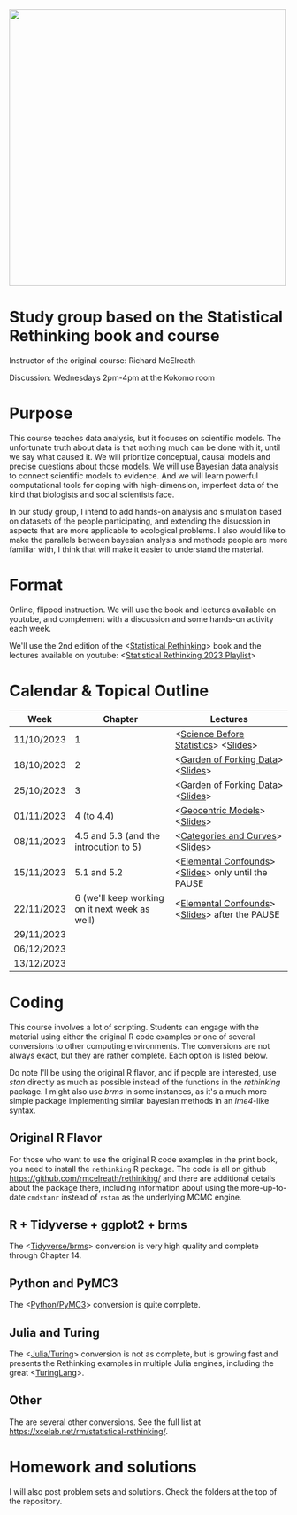 <img src="title.gif" width="500"/>

# Study group based on the Statistical Rethinking book and course

Instructor of the original course: Richard McElreath

Discussion: Wednesdays 2pm-4pm at the Kokomo room

# Purpose

This course teaches data analysis, but it focuses on scientific models. The unfortunate truth about data is that nothing much can be done with it, until we say what caused it. We will prioritize conceptual, causal models and precise questions about those models. We will use Bayesian data analysis to connect scientific models to evidence. And we will learn powerful computational tools for coping with high-dimension, imperfect data of the kind that biologists and social scientists face.

In our study group, I intend to add hands-on analysis and simulation based on datasets of the people participating, and extending the disucssion in aspects that are more applicable to ecological problems. I also would like to make the parallels between bayesian analysis and methods people are more familiar with, I think that will make it easier to understand the material.

# Format

Online, flipped instruction. We will use the book and lectures available on youtube, and complement with a discussion and some hands-on activity each week.

We'll use the 2nd edition of the \<[Statistical Rethinking](https://xcelab.net/rm/statistical-rethinking/)\> book and the lectures available on youtube: \<[Statistical Rethinking 2023 Playlist](https://www.youtube.com/watch?v=FdnMWdICdRs&list=PLDcUM9US4XdPz-KxHM4XHt7uUVGWWVSus)\>

# Calendar & Topical Outline

| Week       | Chapter                                        | Lectures                                                                                                                                                                                                                            |
|-----------|-----------|--------------------------------------------------|
| 11/10/2023 | 1                                              | \<[Science Before Statistics](https://www.youtube.com/watch?v=FdnMWdICdRs&list=PLDcUM9US4XdPz-KxHM4XHt7uUVGWWVSus&index=1)\> \<[Slides](https://speakerdeck.com/rmcelreath/statistical-rethinking-2023-lecture-01)\>                |
| 18/10/2023 | 2                                              | \<[Garden of Forking Data](https://www.youtube.com/watch?v=R1vcdhPBlXA&list=PLDcUM9US4XdPz-KxHM4XHt7uUVGWWVSus&index=2)\> \<[Slides](https://speakerdeck.com/rmcelreath/statistical-rethinking-2023-lecture-02)\>                   |
| 25/10/2023 | 3                                              | \<[Garden of Forking Data](https://www.youtube.com/watch?v=R1vcdhPBlXA&list=PLDcUM9US4XdPz-KxHM4XHt7uUVGWWVSus&index=2)\> \<[Slides](https://speakerdeck.com/rmcelreath/statistical-rethinking-2023-lecture-02)\>                   |
| 01/11/2023 | 4 (to 4.4)                                     | \<[Geocentric Models](https://www.youtube.com/watch?v=tNOu-SEacNU&list=PLDcUM9US4XdPz-KxHM4XHt7uUVGWWVSus&index=3)\> \<[Slides](https://speakerdeck.com/rmcelreath/statistical-rethinking-2023-lecture-03)\>                        |
| 08/11/2023 | 4.5 and 5.3 (and the introcution to 5)         | \<[Categories and Curves](https://www.youtube.com/watch?v=F0N4b7K_iYQ&list=PLDcUM9US4XdPz-KxHM4XHt7uUVGWWVSus&index=4)\> \<[Slides](https://speakerdeck.com/rmcelreath/statistical-rethinking-2023-lecture-04)\>                    |
| 15/11/2023 | 5.1 and 5.2                                    | \<[Elemental Confounds](https://www.youtube.com/watch?v=mBEA7PKDmiY&list=PLDcUM9US4XdPz-KxHM4XHt7uUVGWWVSus&index=5)\> \<[Slides](https://speakerdeck.com/rmcelreath/statistical-rethinking-2023-lecture-05)\> only until the PAUSE |
| 22/11/2023 | 6 (we'll keep working on it next week as well) | \<[Elemental Confounds](https://www.youtube.com/watch?v=mBEA7PKDmiY&list=PLDcUM9US4XdPz-KxHM4XHt7uUVGWWVSus&index=5)\> \<[Slides](https://speakerdeck.com/rmcelreath/statistical-rethinking-2023-lecture-05)\> after the PAUSE      |
| 29/11/2023 |                                                |                                                                                                                                                                                                                                     |
| 06/12/2023 |                                                |                                                                                                                                                                                                                                     |
| 13/12/2023 |                                                |                                                                                                                                                                                                                                     |

# Coding

This course involves a lot of scripting. Students can engage with the material using either the original R code examples or one of several conversions to other computing environments. The conversions are not always exact, but they are rather complete. Each option is listed below.

Do note I'll be using the original R flavor, and if people are interested, use *stan* directly as much as possible instead of the functions in the *rethinking* package. I might also use *brms* in some instances, as it's a much more simple package implementing similar bayesian methods in an *lme4*-like syntax.

## Original R Flavor

For those who want to use the original R code examples in the print book, you need to install the `rethinking` R package. The code is all on github <https://github.com/rmcelreath/rethinking/> and there are additional details about the package there, including information about using the more-up-to-date `cmdstanr` instead of `rstan` as the underlying MCMC engine.

## R + Tidyverse + ggplot2 + brms

The \<[Tidyverse/brms](https://bookdown.org/content/4857/)\> conversion is very high quality and complete through Chapter 14.

## Python and PyMC3

The \<[Python/PyMC3](https://github.com/pymc-devs/resources/tree/master/Rethinking_2)\> conversion is quite complete.

## Julia and Turing

The \<[Julia/Turing](https://github.com/StatisticalRethinkingJulia)\> conversion is not as complete, but is growing fast and presents the Rethinking examples in multiple Julia engines, including the great \<[TuringLang](https://github.com/StatisticalRethinkingJulia/TuringModels.jl)\>.

## Other

The are several other conversions. See the full list at <https://xcelab.net/rm/statistical-rethinking/>.

# Homework and solutions

I will also post problem sets and solutions. Check the folders at the top of the repository.

